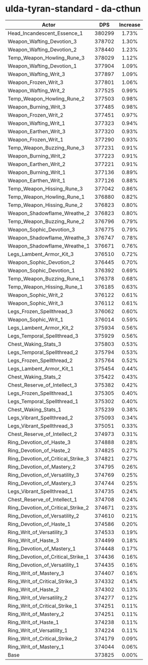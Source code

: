 # ulda-tyran-standard - da-cthun
| Actor | DPS | Increase |
|---|:---:|:---:|
|Head_Incandescent_Essence_1|380299|1.73%|
|Weapon_Wafting_Devotion_3|378702|1.30%|
|Weapon_Wafting_Devotion_2|378440|1.23%|
|Temp_Weapon_Howling_Rune_3|378029|1.12%|
|Weapon_Wafting_Devotion_1|377904|1.09%|
|Weapon_Wafting_Writ_3|377897|1.09%|
|Weapon_Frozen_Writ_3|377801|1.06%|
|Weapon_Wafting_Writ_2|377525|0.99%|
|Temp_Weapon_Howling_Rune_2|377503|0.98%|
|Weapon_Burning_Writ_3|377485|0.98%|
|Weapon_Frozen_Writ_2|377451|0.97%|
|Weapon_Wafting_Writ_1|377323|0.94%|
|Weapon_Earthen_Writ_3|377320|0.93%|
|Weapon_Frozen_Writ_1|377290|0.93%|
|Temp_Weapon_Buzzing_Rune_3|377231|0.91%|
|Weapon_Burning_Writ_2|377223|0.91%|
|Weapon_Earthen_Writ_2|377221|0.91%|
|Weapon_Burning_Writ_1|377136|0.89%|
|Weapon_Earthen_Writ_1|377126|0.88%|
|Temp_Weapon_Hissing_Rune_3|377042|0.86%|
|Temp_Weapon_Howling_Rune_1|376880|0.82%|
|Temp_Weapon_Hissing_Rune_2|376823|0.80%|
|Weapon_Shadowflame_Wreathe_2|376823|0.80%|
|Temp_Weapon_Buzzing_Rune_2|376796|0.79%|
|Weapon_Sophic_Devotion_3|376775|0.79%|
|Weapon_Shadowflame_Wreathe_3|376747|0.78%|
|Weapon_Shadowflame_Wreathe_1|376671|0.76%|
|Legs_Lambent_Armor_Kit_3|376510|0.72%|
|Weapon_Sophic_Devotion_2|376445|0.70%|
|Weapon_Sophic_Devotion_1|376392|0.69%|
|Temp_Weapon_Buzzing_Rune_1|376378|0.68%|
|Temp_Weapon_Hissing_Rune_1|376185|0.63%|
|Weapon_Sophic_Writ_2|376122|0.61%|
|Weapon_Sophic_Writ_3|376112|0.61%|
|Legs_Frozen_Spellthread_3|376062|0.60%|
|Weapon_Sophic_Writ_1|376014|0.59%|
|Legs_Lambent_Armor_Kit_2|375934|0.56%|
|Legs_Temporal_Spellthread_3|375929|0.56%|
|Chest_Waking_Stats_3|375803|0.53%|
|Legs_Temporal_Spellthread_2|375794|0.53%|
|Legs_Frozen_Spellthread_2|375764|0.52%|
|Legs_Lambent_Armor_Kit_1|375454|0.44%|
|Chest_Waking_Stats_2|375422|0.43%|
|Chest_Reserve_of_Intellect_3|375382|0.42%|
|Legs_Frozen_Spellthread_1|375305|0.40%|
|Legs_Temporal_Spellthread_1|375302|0.40%|
|Chest_Waking_Stats_1|375239|0.38%|
|Legs_Vibrant_Spellthread_2|375093|0.34%|
|Legs_Vibrant_Spellthread_3|375051|0.33%|
|Chest_Reserve_of_Intellect_2|374973|0.31%|
|Ring_Devotion_of_Haste_3|374888|0.28%|
|Ring_Devotion_of_Haste_2|374825|0.27%|
|Ring_Devotion_of_Critical_Strike_3|374821|0.27%|
|Ring_Devotion_of_Mastery_2|374795|0.26%|
|Ring_Devotion_of_Versatility_3|374769|0.25%|
|Ring_Devotion_of_Mastery_3|374744|0.25%|
|Legs_Vibrant_Spellthread_1|374735|0.24%|
|Chest_Reserve_of_Intellect_1|374708|0.24%|
|Ring_Devotion_of_Critical_Strike_2|374671|0.23%|
|Ring_Devotion_of_Versatility_2|374610|0.21%|
|Ring_Devotion_of_Haste_1|374586|0.20%|
|Ring_Writ_of_Versatility_3|374533|0.19%|
|Ring_Writ_of_Haste_3|374499|0.18%|
|Ring_Devotion_of_Mastery_1|374448|0.17%|
|Ring_Devotion_of_Critical_Strike_1|374436|0.16%|
|Ring_Devotion_of_Versatility_1|374435|0.16%|
|Ring_Writ_of_Mastery_3|374407|0.16%|
|Ring_Writ_of_Critical_Strike_3|374332|0.14%|
|Ring_Writ_of_Haste_2|374302|0.13%|
|Ring_Writ_of_Versatility_2|374277|0.12%|
|Ring_Writ_of_Critical_Strike_1|374251|0.11%|
|Ring_Writ_of_Mastery_2|374251|0.11%|
|Ring_Writ_of_Haste_1|374238|0.11%|
|Ring_Writ_of_Versatility_1|374224|0.11%|
|Ring_Writ_of_Critical_Strike_2|374179|0.09%|
|Ring_Writ_of_Mastery_1|374044|0.06%|
|Base|373825|0.00%|
